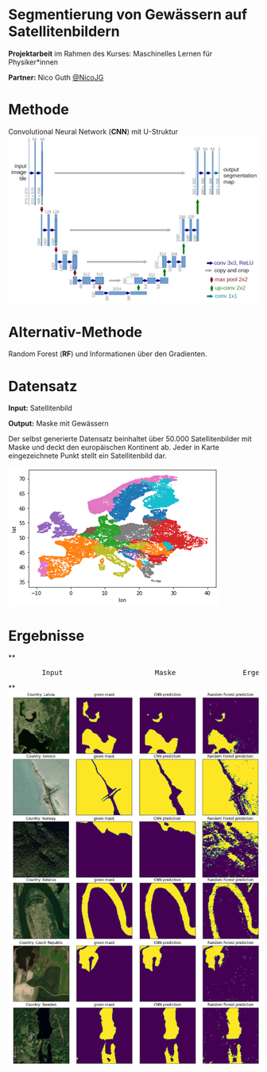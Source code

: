 # Segmentierung von Gewässern auf Satellitenbildern

**Projektarbeit** im Rahmen des Kurses: Maschinelles Lernen für Physiker*innen

**Partner:** Nico Guth [@NicoJG](https://github.com/NicoJG)

# Methode
Convolutional Neural Network (**CNN**) mit U-Struktur
<img src="https://github.com/SamGTex/ml_project_report/blob/main/content/img/u-net-architecture.png" alt="drawing" width="600"/>

# Alternativ-Methode
Random Forest (**RF**) und Informationen über den Gradienten.

# Datensatz
**Input:** Satellitenbild

**Output:** Maske mit Gewässern

Der selbst generierte Datensatz beinhaltet über 50.000 Satellitenbilder mit Maske und deckt den europäischen Kontinent ab.
Jeder in Karte eingezeichnete Punkt stellt ein Satellitenbild dar.

![map][map]

[map]: https://github.com/SamGTex/ml_project_report/blob/main/content/img/map.png "Map"


# Ergebnisse
**
<pre>
        Input                      Maske                Ergebnis CNN            Ergebnis RF
</pre>
**
<img src="https://github.com/SamGTex/ml_project_report/blob/main/content/img/ergebnisse_gut.png" alt="drawing" width="800"/>
